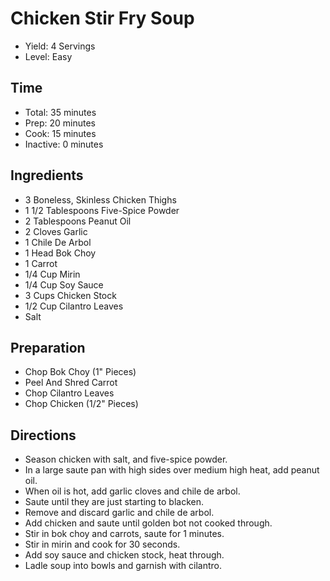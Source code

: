 # Chicken Stir Fry Soup

* Yield: 4 Servings
* Level: Easy

## Time

* Total: 35 minutes
* Prep: 20 minutes
* Cook: 15 minutes
* Inactive: 0 minutes

## Ingredients

* 3 Boneless, Skinless Chicken Thighs
* 1 1/2 Tablespoons Five-Spice Powder
* 2 Tablespoons Peanut Oil
* 2 Cloves Garlic
* 1 Chile De Arbol
* 1 Head Bok Choy
* 1 Carrot
* 1/4 Cup Mirin
* 1/4 Cup Soy Sauce
* 3 Cups Chicken Stock
* 1/2 Cup Cilantro Leaves 
* Salt

## Preparation

* Chop Bok Choy (1" Pieces)
* Peel And Shred Carrot
* Chop Cilantro Leaves
* Chop Chicken (1/2" Pieces)

## Directions

* Season chicken with salt, and five-spice powder.
* In a large saute pan with high sides over medium high heat, add peanut oil.
* When oil is hot, add garlic cloves and chile de arbol.
* Saute until they are just starting to blacken.
* Remove and discard garlic and chile de arbol.
* Add chicken and saute until golden bot not cooked through.
* Stir in bok choy and carrots, saute for 1 minutes.
* Stir in mirin and cook for 30 seconds.
* Add soy sauce and chicken stock, heat through.
* Ladle soup into bowls and garnish with cilantro.
